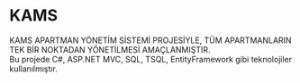 # KAMS
KAMS APARTMAN YÖNETİM SİSTEMİ PROJESİYLE, TÜM APARTMANLARIN TEK BİR NOKTADAN YÖNETİLMESİ AMAÇLANMIŞTIR. <br>
Bu projede C#, ASP.NET MVC, SQL, TSQL, EntityFramework gibi teknolojiler kullanılmıştır.
